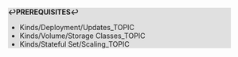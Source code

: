 <div style="margin:2em; background-color: #e0e0e0;">

<strong>↩PREREQUISITES↩</strong>

 * Kinds/Deployment/Updates_TOPIC
 * Kinds/Volume/Storage Classes_TOPIC
 * Kinds/Stateful Set/Scaling_TOPIC

</div>

